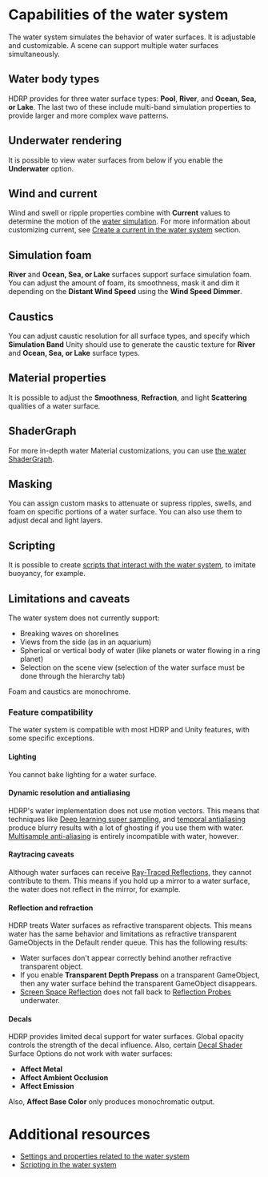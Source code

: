 
# Capabilities of the water system
The water system simulates the behavior of water surfaces. It is adjustable and customizable.
A scene can support multiple water surfaces simultaneously.

## Water body types
HDRP provides for three water surface types: **Pool**, **River**, and **Ocean, Sea, or Lake**. The last two of these include multi-band simulation properties to provide larger and more complex wave patterns.

## Underwater rendering
It is possible to view water surfaces from below if you enable the **Underwater** option.

## Wind and current
Wind and swell or ripple properties combine with **Current** values to determine the motion of the [water simulation](water-water-system-simulation.md).
For more information about customizing current, see [Create a current in the water system](water-create-a-current-in-the-water-system) section.

## Simulation foam
**River** and **Ocean, Sea, or Lake** surfaces support surface simulation foam. You can adjust the amount of foam, its smoothness, mask it and dim it depending on the **Distant Wind Speed** using the **Wind Speed Dimmer**.

##  Caustics
You can adjust caustic resolution for all surface types, and specify which **Simulation Band** Unity should use to generate the caustic texture for  **River** and **Ocean, Sea, or Lake** surface types.

## Material properties
It is possible to adjust the **Smoothness**, **Refraction**, and light **Scattering** qualities of a water surface.

## ShaderGraph
For more in-depth water Material customizations, you can use [the water ShaderGraph](master-stack-water.md).

## Masking
You can assign custom masks to attenuate or supress ripples, swells, and foam on specific portions of a water surface. You can also use them to adjust decal and light layers.
## Scripting
It is possible to create [scripts that interact with the water system](water-scripting-in-the-water-system.md), to imitate buoyancy, for example.

## Limitations and caveats
The water system does not currently support:
* Breaking waves on shorelines
* Views from the side (as in an aquarium)
* Spherical or vertical body of water (like planets or water flowing in a ring planet)
* Selection on the scene view (selection of the water surface must be done through the hierarchy tab) 

Foam and caustics are monochrome.
### Feature compatibility
The water system is compatible with most HDRP and Unity features, with some specific exceptions.
#### Lighting
You cannot bake lighting for a water surface.
#### Dynamic resolution and antialiasing
HDRP's water implementation does not use motion vectors. This means that techniques like [Deep learning super sampling](deep-learning-super-sampling-in-hdrp.md), and [temporal antialiasing](Anti-Aliasing.md) produce blurry results with a lot of ghosting if you use them with water. [Multisample anti-aliasing](Anti-Aliasing.md#MSAA) is entirely incompatible with water, however.


#### Raytracing caveats
Although water surfaces can receive [Ray-Traced Reflections](Ray-Traced-Reflections.md), they cannot contribute to them. This means if you hold up a mirror to a water surface, the water does not reflect in the mirror, for example.

#### Reflection and refraction
HDRP treats Water surfaces as refractive transparent objects. This means water has the same behavior and limitations as refractive transparent GameObjects in the Default render queue. This has the following results:
- Water surfaces don't appear correctly behind another refractive transparent object.
- If you enable **Transparent Depth Prepass** on a transparent GameObject, then any water surface behind the transparent GameObject disappears.
- [Screen Space Reflection](Override-Screen-Space-Reflection.md) does not fall back to [Reflection Probes](Reflection-in-HDRP.md) underwater.

#### Decals
HDRP provides limited decal support for water surfaces. Global opacity controls the strength of the decal influence. Also, certain [Decal Shader](decal-material-inspector-reference.md) Surface Options do not work with water surfaces:
* **Affect Metal**
* **Affect Ambient Occlusion**
* **Affect Emission**

Also, **Affect Base Color** only produces monochromatic output.


# Additional resources
* [Settings and properties related to the water system](settings-and-properties-related-to-the-water-system.md)
* [Scripting in the water system](water-scripting-in-the-water-system.md)
